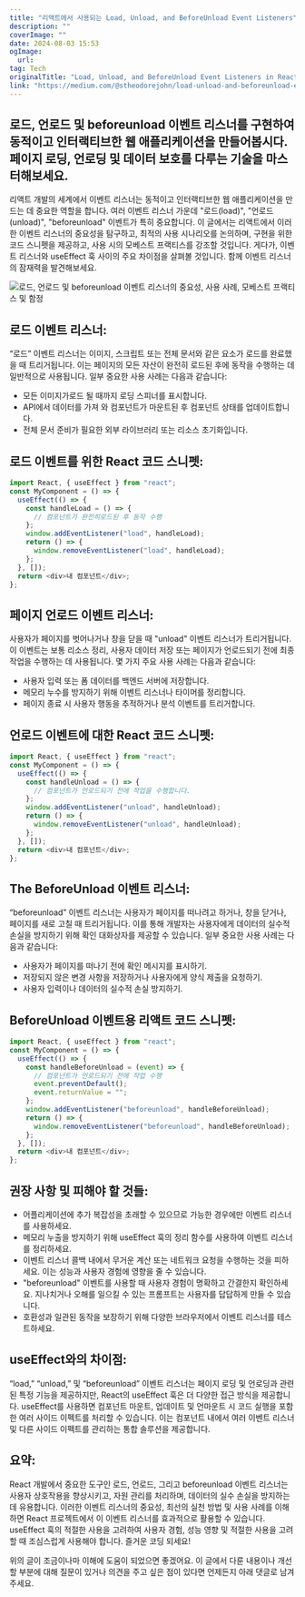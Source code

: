 ```yaml
---
title: "리액트에서 사용되는 Load, Unload, and BeforeUnload Event Listeners"
description: ""
coverImage: ""
date: 2024-08-03 15:53
ogImage: 
  url: 
tag: Tech
originalTitle: "Load, Unload, and BeforeUnload Event Listeners in React Significance, Use Cases, Best Practices, and Pitfalls"
link: "https://medium.com/@stheodorejohn/load-unload-and-beforeunload-event-listeners-in-react-significance-use-cases-best-practices-59b31ffb5097"
---
```




## 로드, 언로드 및 beforeunload 이벤트 리스너를 구현하여 동적이고 인터랙티브한 웹 애플리케이션을 만들어봅시다. 페이지 로딩, 언로딩 및 데이터 보호를 다루는 기술을 마스터해보세요.

리액트 개발의 세계에서 이벤트 리스너는 동적이고 인터랙티브한 웹 애플리케이션을 만드는 데 중요한 역할을 합니다. 여러 이벤트 리스너 가운데 "로드(load)", "언로드(unload)", "beforeunload" 이벤트가 특히 중요합니다. 이 글에서는 리액트에서 이러한 이벤트 리스너의 중요성을 탐구하고, 최적의 사용 시나리오를 논의하며, 구현을 위한 코드 스니펫을 제공하고, 사용 시의 모베스트 프랙티스를 강조할 것입니다. 게다가, 이벤트 리스너와 useEffect 훅 사이의 주요 차이점을 살펴볼 것입니다. 함께 이벤트 리스너의 잠재력을 발견해보세요.

![로드, 언로드 및 beforeunload 이벤트 리스너의 중요성, 사용 사례, 모베스트 프랙티스 및 함정](/assets/img/LoadUnloadandBeforeUnloadEventListenersinReactSignificanceUseCasesBestPracticesandPitfalls_0.png)

## 로드 이벤트 리스너:

<div class="content-ad"></div>

“로드” 이벤트 리스너는 이미지, 스크립트 또는 전체 문서와 같은 요소가 로드를 완료했을 때 트리거됩니다. 이는 페이지의 모든 자산이 완전히 로드된 후에 동작을 수행하는 데 일반적으로 사용됩니다. 일부 중요한 사용 사례는 다음과 같습니다:

- 모든 이미지가로드 될 때까지 로딩 스피너를 표시합니다.
- API에서 데이터를 가져 와 컴포넌트가 마운트된 후 컴포넌트 상태를 업데이트합니다.
- 전체 문서 준비가 필요한 외부 라이브러리 또는 리소스 초기화입니다.

## 로드 이벤트를 위한 React 코드 스니펫:

```js
import React, { useEffect } from "react";
const MyComponent = () => {
  useEffect(() => {
    const handleLoad = () => {
      // 컴포넌트가 완전히로드된 후 동작 수행
    };
    window.addEventListener("load", handleLoad);
    return () => {
      window.removeEventListener("load", handleLoad);
    };
  }, []);
  return <div>내 컴포넌트</div>;
};
```

<div class="content-ad"></div>

## 페이지 언로드 이벤트 리스너:

사용자가 페이지를 벗어나거나 창을 닫을 때 "unload" 이벤트 리스너가 트리거됩니다. 이 이벤트는 보통 리소스 정리, 사용자 데이터 저장 또는 페이지가 언로드되기 전에 최종 작업을 수행하는 데 사용됩니다. 몇 가지 주요 사용 사례는 다음과 같습니다:

- 사용자 입력 또는 폼 데이터를 백엔드 서버에 저장합니다.
- 메모리 누수를 방지하기 위해 이벤트 리스너나 타이머를 정리합니다.
- 페이지 종료 시 사용자 행동을 추적하거나 분석 이벤트를 트리거합니다.

## 언로드 이벤트에 대한 React 코드 스니펫:

<div class="content-ad"></div>

```js
import React, { useEffect } from "react";
const MyComponent = () => {
  useEffect(() => {
    const handleUnload = () => {
      // 컴포넌트가 언로드되기 전에 작업을 수행합니다.
    };
    window.addEventListener("unload", handleUnload);
    return () => {
      window.removeEventListener("unload", handleUnload);
    };
  }, []);
  return <div>내 컴포넌트</div>;
};
```

## The BeforeUnload 이벤트 리스너:

“beforeunload” 이벤트 리스너는 사용자가 페이지를 떠나려고 하거나, 창을 닫거나, 페이지를 새로 고칠 때 트리거됩니다. 이를 통해 개발자는 사용자에게 데이터의 실수적 손실을 방지하기 위해 확인 대화상자를 제공할 수 있습니다. 일부 중요한 사용 사례는 다음과 같습니다:

- 사용자가 페이지를 떠나기 전에 확인 메시지를 표시하기.
- 저장되지 않은 변경 사항을 저장하거나 사용자에게 양식 제출을 요청하기.
- 사용자 입력이나 데이터의 실수적 손실 방지하기.

<div class="content-ad"></div>

## BeforeUnload 이벤트용 리액트 코드 스니펫:

```js
import React, { useEffect } from "react";
const MyComponent = () => {
  useEffect(() => {
    const handleBeforeUnload = (event) => {
      // 컴포넌트가 언로드되기 전에 작업 수행
      event.preventDefault();
      event.returnValue = "";
    };
    window.addEventListener("beforeunload", handleBeforeUnload);
    return () => {
      window.removeEventListener("beforeunload", handleBeforeUnload);
    };
  }, []);
  return <div>내 컴포넌트</div>;
};
```

## 권장 사항 및 피해야 할 것들:

- 어플리케이션에 추가 복잡성을 초래할 수 있으므로 가능한 경우에만 이벤트 리스너를 사용하세요.
- 메모리 누출을 방지하기 위해 useEffect 훅의 정리 함수를 사용하여 이벤트 리스너를 정리하세요.
- 이벤트 리스너 콜백 내에서 무거운 계산 또는 네트워크 요청을 수행하는 것을 피하세요. 이는 성능과 사용자 경험에 영향을 줄 수 있습니다.
- "beforeunload" 이벤트를 사용할 때 사용자 경험이 명확하고 간결한지 확인하세요. 지나치거나 오해를 일으킬 수 있는 프롬프트는 사용자를 답답하게 만들 수 있습니다.
- 호환성과 일관된 동작을 보장하기 위해 다양한 브라우저에서 이벤트 리스너를 테스트하세요.

<div class="content-ad"></div>

## useEffect와의 차이점:

“load,” “unload,” 및 “beforeunload” 이벤트 리스너는 페이지 로딩 및 언로딩과 관련된 특정 기능을 제공하지만, React의 useEffect 훅은 더 다양한 접근 방식을 제공합니다. useEffect를 사용하면 컴포넌트 마운트, 업데이트 및 언마운트 시 코드 실행을 포함한 여러 사이드 이펙트를 처리할 수 있습니다. 이는 컴포넌트 내에서 여러 이벤트 리스너 및 다른 사이드 이펙트를 관리하는 통합 솔루션을 제공합니다.

## 요약:

React 개발에서 중요한 도구인 로드, 언로드, 그리고 beforeunload 이벤트 리스너는 사용자 상호작용을 향상시키고, 자원 관리를 처리하며, 데이터의 실수 손실을 방지하는 데 유용합니다. 이러한 이벤트 리스너의 중요성, 최선의 실천 방법 및 사용 사례를 이해하면 React 프로젝트에서 이 이벤트 리스너를 효과적으로 활용할 수 있습니다. useEffect 훅의 적절한 사용을 고려하여 사용자 경험, 성능 영향 및 적절한 사용을 고려할 때 조심스럽게 사용해야 합니다. 즐거운 코딩 되세요!

<div class="content-ad"></div>

위의 글이 조금이나마 이해에 도움이 되었으면 좋겠어요. 이 글에서 다룬 내용이나 개선할 부분에 대해 질문이 있거나 의견을 주고 싶은 점이 있다면 언제든지 아래 댓글로 남겨주세요.
